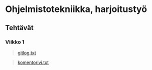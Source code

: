 # Ohjelmistotekniikka, harjoitustyö
## Tehtävät
### Viikko 1
>[gitlog.txt](https://github.com/levitesuo/ot-harjoitustyo/blob/master/laskarit/viikko1/gitlog.txt)

>[komentorivi.txt](https://github.com/levitesuo/ot-harjoitustyo/blob/master/laskarit/viikko1/komentorivi.txt)
